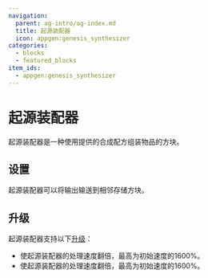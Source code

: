 ```yaml
---
navigation:
  parent: ag-intro/ag-index.md
  title: 起源装配器
  icon: appgen:genesis_synthesizer
categories:
  - blocks
  - featured_blocks
item_ids:
  - appgen:genesis_synthesizer
---
```


# 起源装配器

<BlockImage id="appgen:genesis_synthesizer" scale="8" p:working="true"/>

起源装配器是一种使用提供的合成配方组装物品的方块。

## 设置

起源装配器可以将输出输送到相邻存储方块。

## 升级

起源装配器支持以下[升级](ae2:items-blocks-machines/upgrade_cards.md)：

-   <ItemLink id="ae2:speed_card" /> 使起源装配器的处理速度翻倍，最高为初始速度的1600%。
-   <ItemLink id="ae2:speed_card" /> 使起源装配器的处理速度翻倍，最高为初始速度的1600%。

